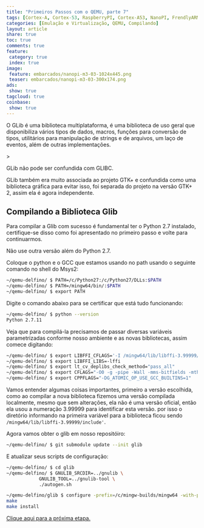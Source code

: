 ```yaml
---
title: "Primeiros Passos com o QEMU, parte 7" 
tags: [Cortex-A, Cortex-53, RaspberryPI, Cortex-A53, NanoPI, FrendlyARM, ARM, Intel, TBB,  Emulação, Virtualização, KVM, QEMU, VMware, VirtualBox, VBox, Hiper-V, Xen, GNU ARM Eclipse, Eclipse, Windows, RTOS, uOS, ]
categories: [Emulação e Virtualização, QEMU, Compilando]
layout: article
share: true
toc: true
comments: true
feature:
 category: true
 index: true
image:
 feature: embarcados/nanopi-m3-03-1024x445.png
 teaser: embarcados/nanopi-m3-03-300x174.png
ads: 
 show: true
tagcloud: true
coinbase:
 show: true
---
```


O GLib é uma biblioteca multiplataforma, é uma biblioteca de uso geral que disponibiliza vários tipos de dados, macros, funções para conversão de tipos, utilitários para manipulação de strings e de arquivos, um laço de eventos, além de outras implementações.

<!--more-->>

GLib não pode ser confundida com GLIBC.

GLib também era muito associada ao projeto GTK+ e confundida como uma biblioteca gráfica para evitar isso, foi separada do projeto na versão GTK+ 2, assim ela é agora independente.

## Compilando a Biblioteca Glib

Para compilar a Glib com sucesso é fundamental ter o Python 2.7 instalado, certifique-se disso como foi apresentado no primeiro passo e volte para continuarmos. 

Não use outra versão além do Python 2.7.

Coloque o python e o GCC que estamos usando no path usando o seguinte comando no shell do Msys2:

```sh
~/qemu-delfino/ $ PATH=/c/Python27:/c/Python27/DLLs:$PATH
~/qemu-delfino/ $ PATH=/mingw64/bin/:$PATH
~/qemu-delfino/ $ export PATH
```

Digite o comando abaixo para se certificar que está tudo funcionando:

```sh
~/qemu-delfino/ $ python --version
Python 2.7.11
```
Veja que para compilá-la precisamos de passar diversas variáveis parametrizadas conforme nosso ambiente e as novas bibliotecas, assim comece digitando:

```sh
~/qemu-delfino/ $ export LIBFFI_CFLAGS='-I /mingw64/lib/libffi-3.99999/include'
~/qemu-delfino/ $ export LIBFFI_LIBS=-lffi
~/qemu-delfino/ $ export lt_cv_deplibs_check_method="pass_all"
~/qemu-delfino/ $ export CFLAGS="-O0 -g -pipe -Wall -mms-bitfields -mthreads"
~/qemu-delfino/ $ export CPPFLAGS="-DG_ATOMIC_OP_USE_GCC_BUILTINS=1"
```

Vamos entender algumas coisas importantes, primeiro a versão escolhida, como ao compilar a nova biblioteca fizemos uma versão compilada localmente, mesmo que sem alterações, ela não é uma versão oficial, então ela usou a numeração 3.99999 para identificar esta versão. por isso o diretório informando na primeira variável para a biblioteca ficou sendo `/mingw64/lib/libffi-3.99999/include'`.

Agora vamos obter o glib em nosso repositóiro:

```sh
~/qemu-delfino/ $ git submodule update --init glib
```

E atualizar seus scripts de configuração:

```sh
~/qemu-delfino/ $ cd glib
~/qemu-delfino/ $ GNULIB_SRCDIR=../gnulib \
            GNULIB_TOOL=../gnulib-tool \
            ./autogen.sh
```

```sh
~/qemu-delfino/glib $ configure -prefix=/c/mingw-builds/mingw64 -with-pcre=internal -disable-static -disable-gtk-doc -enable-silent-rules -build=x86_64-w64-mingw32
make
make install
```


[Clique aqui para a próxima etapa.](http://carlosdelfino.eti.br/emula%C3%A7%C3%A3o%20e%20virtualiza%C3%A7%C3%A3o/qemu/compilando/Primeiros_Passos_com_o_QEMU-parte-8/)